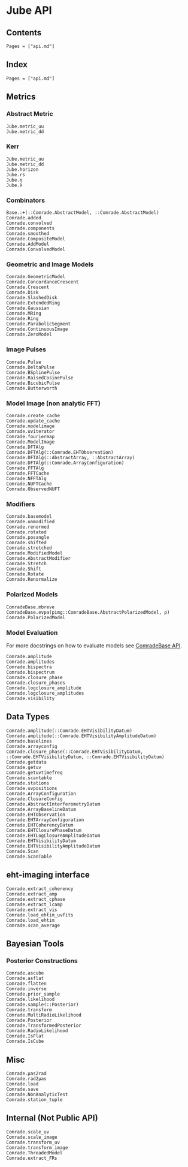 # Jube API



## Contents

```@contents
Pages = ["api.md"]
```

## Index

```@index
Pages = ["api.md"]
```

## Metrics

### Abstract Metric

```@docs
Jube.metric_uu
Jube.metric_dd
```

### Kerr

```@docs
Jube.metric_uu
Jube.metric_dd
Jube.horizon
Jube.rs
Jube.η    
Jube.λ
```


### Combinators

```@docs
Base.:+(::Comrade.AbstractModel, ::Comrade.AbstractModel)
Comrade.added
Comrade.convolved
Comrade.components
Comrade.smoothed
Comrade.CompositeModel
Comrade.AddModel
Comrade.ConvolvedModel
```

### Geometric and Image Models

```@docs
Comrade.GeometricModel
Comrade.ConcordanceCrescent
Comrade.Crescent
Comrade.Disk
Comrade.SlashedDisk
Comrade.ExtendedRing
Comrade.Gaussian
Comrade.MRing
Comrade.Ring
Comrade.ParabolicSegment
Comrade.ContinuousImage
Comrade.ZeroModel
```

### Image Pulses
```@docs
Comrade.Pulse
Comrade.DeltaPulse
Comrade.BSplinePulse
Comrade.RaisedCosinePulse
Comrade.BicubicPulse
Comrade.Butterworth
```


### Model Image (non analytic FFT)

```@docs
Comrade.create_cache
Comrade.update_cache
Comrade.modelimage
Comrade.uviterator
Comrade.fouriermap
Comrade.ModelImage
Comrade.DFTAlg
Comrade.DFTAlg(::Comrade.EHTObservation)
Comrade.DFTAlg(::AbstractArray, ::AbstractArray)
Comrade.DFTAlg(::Comrade.ArrayConfiguration)
Comrade.FFTAlg
Comrade.FFTCache
Comrade.NFFTAlg
Comrade.NUFTCache
Comrade.ObservedNUFT
```


### Modifiers

```@docs
Comrade.basemodel
Comrade.unmodified
Comrade.renormed
Comrade.rotated
Comrade.posangle
Comrade.shifted
Comrade.stretched
Comrade.ModifiedModel
Comrade.AbstractModifier
Comrade.Stretch
Comrade.Shift
Comrade.Rotate
Comrade.Renormalize
```

### Polarized Models

```@docs
ComradeBase.mbreve
ComradeBase.evpa(pimg::ComradeBase.AbstractPolarizedModel, p)
Comrade.PolarizedModel
```


### Model Evaluation

For more docstrings on how to evaluate models see [ComradeBase API](@ref).

```@docs
Comrade.amplitude
Comrade.amplitudes
Comrade.bispectra
Comrade.bispectrum
Comrade.closure_phase
Comrade.closure_phases
Comrade.logclosure_amplitude
Comrade.logclosure_amplitudes
Comrade.visibility
```

## Data Types


```@docs
Comrade.amplitude(::Comrade.EHTVisibilityDatum)
Comrade.amplitude(::Comrade.EHTVisibilityAmplitudeDatum)
Comrade.baselines
Comrade.arrayconfig
Comrade.closure_phase(::Comrade.EHTVisibilityDatum, ::Comrade.EHTVisibilityDatum, ::Comrade.EHTVisibilityDatum)
Comrade.getdata
Comrade.getuv
Comrade.getuvtimefreq
Comrade.scantable
Comrade.stations
Comrade.uvpositions
Comrade.ArrayConfiguration
Comrade.ClosureConfig
Comrade.AbstractInterferometryDatum
Comrade.ArrayBaselineDatum
Comrade.EHTObservation
Comrade.EHTArrayConfiguration
Comrade.EHTCoherencyDatum
Comrade.EHTClosurePhaseDatum
Comrade.EHTLogClosureAmplitudeDatum
Comrade.EHTVisibilityDatum
Comrade.EHTVisibilityAmplitudeDatum
Comrade.Scan
Comrade.ScanTable
```

## eht-imaging interface

```@docs
Comrade.extract_coherency
Comrade.extract_amp
Comrade.extract_cphase
Comrade.extract_lcamp
Comrade.extract_vis
Comrade.load_ehtim_uvfits
Comrade.load_ehtim
Comrade.scan_average
```

## Bayesian Tools

### Posterior Constructions

```@docs
Comrade.ascube
Comrade.asflat
Comrade.flatten
Comrade.inverse
Comrade.prior_sample
Comrade.likelihood
Comrade.sample(::Posterior)
Comrade.transform
Comrade.MultiRadioLikelihood
Comrade.Posterior
Comrade.TransformedPosterior
Comrade.RadioLikelihood
Comrade.IsFlat
Comrade.IsCube
```

## Misc

```@docs
Comrade.μas2rad
Comrade.rad2μas
Comrade.load
Comrade.save
Comrade.NonAnalyticTest
Comrade.station_tuple
```

## Internal (Not Public API)
```@docs
Comrade.scale_uv
Comrade.scale_image
Comrade.transform_uv
Comrade.transform_image
Comrade.ThreadedModel
Comrade.extract_FRs
```
